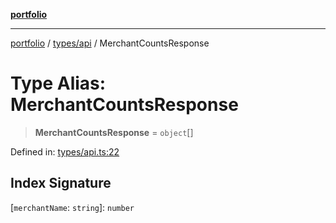 [**portfolio**](../../../README.md)

***

[portfolio](../../../modules.md) / [types/api](../README.md) / MerchantCountsResponse

# Type Alias: MerchantCountsResponse

> **MerchantCountsResponse** = `object`[]

Defined in: [types/api.ts:22](https://github.com/tnorlund/Portfolio/blob/b901dc34f8c803c7c667d50484f51a07fe20ae8c/portfolio/types/api.ts#L22)

## Index Signature

\[`merchantName`: `string`\]: `number`
